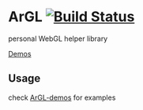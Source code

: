 # ArGL [![Build Status](https://travis-ci.org/Deadalusmask/ArGL.svg?branch=master)](https://travis-ci.org/Deadalusmask/ArGL)

personal WebGL helper library

[Demos](https://arthas.me/argl-demos)

## Usage

check [ArGL-demos](https://github.com/Deadalusmask/ArGL-demos) for examples
